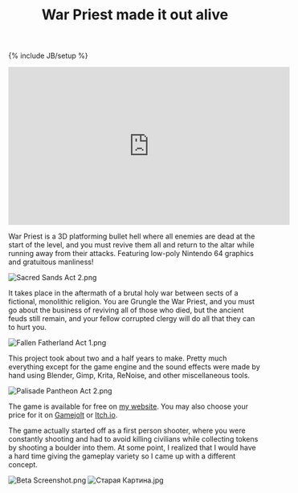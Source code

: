 ﻿---
layout: post
title: 'War Priest made it out alive'
description: Posted by The Tophat Demon
category: showcases
image: war-priest.png
tags: [published game, bullet-hell, platformer, retro]
---
{% include JB/setup %}

<p class="embed-responsive embed-responsive-16by9">
  <iframe width="560" height="315" src="https://www.youtube.com/embed/jF7begkccTY" frameborder="0" allow="accelerometer; autoplay; encrypted-media; gyroscope; picture-in-picture" allowfullscreen></iframe>
</p>

War Priest is a 3D platforming bullet hell where all enemies are dead at the start of the level, and you must revive them all and return to the altar while running away from their attacks. Featuring low-poly Nintendo 64 graphics and gratuitous manliness!

![Sacred Sands Act 2.png](http://www.tophatdemon.com/war-priest/000.png)

It takes place in the aftermath of a brutal holy war between sects of a fictional, monolithic religion. You are Grungle the War Priest, and you must go about the business of reviving all of those who died, but the ancient feuds still remain, and your fellow corrupted clergy will do all that they can to hurt you.

![Fallen Fatherland Act 1.png](http://www.tophatdemon.com/war-priest/001.png)

This project took about two and a half years to make. Pretty much everything except for the game engine and the sound effects were made by hand using Blender, Gimp, Krita, ReNoise, and other miscellaneous tools.

![Palisade Pantheon Act 2.png](http://www.tophatdemon.com/war-priest/002.png)

The game is available for free on [my website](https://tophatdemon.com).
You may also choose your price for it on [Gamejolt](https://gamejolt.com/games/war-priest/401729) or [Itch.io](https://x54321.itch.io/war-priest).

The game actually started off as a first person shooter, where you were constantly shooting and had to avoid killing civilians while collecting tokens by shooting a boulder into them. At some point, I realized that I would have a hard time giving the gameplay variety so I came up with a different concept.

![Beta Screenshot.png](https://discourse-cloud-file-uploads.s3.dualstack.us-west-2.amazonaws.com/standard17/uploads/urho3d/original/1X/76b3d442aab9bc5f210e366b869a849c9b0dc71d.png)
![Старая Картина.jpg](https://imgur.com/i5r7DiM.jpg)
